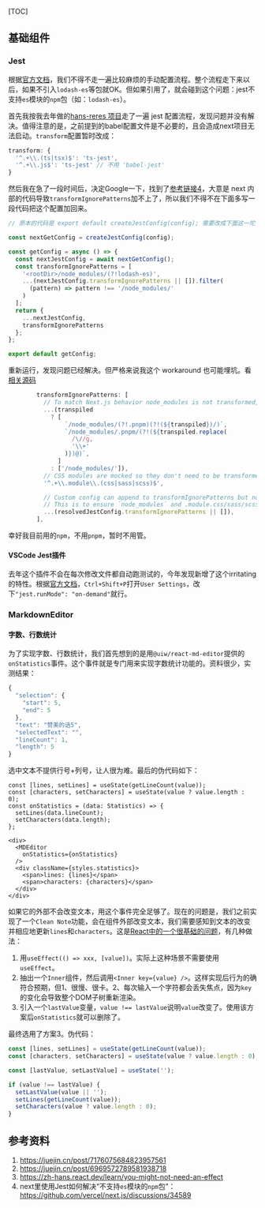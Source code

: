 [TOC]

## 基础组件

### Jest

根据[官方文档](https://nextjs.org/docs/app/building-your-application/testing/jest)，我们不得不走一遍比较麻烦的手动配置流程。整个流程走下来以后，如果不引入`lodash-es`等包就OK。但如果引用了，就会碰到这个问题：jest不支持`es`模块的`npm`包（如：`lodash-es`）。

首先我按我去年做的[hans-reres 项目](https://github.com/Hans774882968/hans-reres/blob/main/README.md)走了一遍 jest 配置流程，发现问题并没有解决。值得注意的是，之前提到的babel配置文件是不必要的，且会造成next项目无法启动。`transform`配置暂时改成：

```ts
transform: {
  '^.+\\.(ts|tsx)$': 'ts-jest',
  '^.+\\.js$': 'ts-jest' // 不用 'babel-jest'
}
```

然后我在急了一段时间后，决定Google一下，找到了[参考链接4](https://github.com/vercel/next.js/discussions/34589)，大意是 next 内部的代码导致`transformIgnorePatterns`加不上了，所以我们不得不在下面多写一段代码把这个配置加回来。

```ts
// 原本的代码是 export default createJestConfig(config); 需要改成下面这一坨

const nextGetConfig = createJestConfig(config);

const getConfig = async () => {
  const nextJestConfig = await nextGetConfig();
  const transformIgnorePatterns = [
    '<rootDir>/node_modules/(?!lodash-es)',
    ...(nextJestConfig.transformIgnorePatterns || []).filter(
      (pattern) => pattern !== '/node_modules/'
    )
  ];
  return {
    ...nextJestConfig,
    transformIgnorePatterns
  };
};

export default getConfig;
```

重新运行，发现问题已经解决。但严格来说我这个 workaround 也可能埋坑。看[相关源码](https://github.com/vercel/next.js/blob/canary/packages/next/src/build/jest/jest.ts)

```ts
        transformIgnorePatterns: [
          // To match Next.js behavior node_modules is not transformed, only `transpiledPackages`
          ...(transpiled
            ? [
                `/node_modules/(?!.pnpm)(?!(${transpiled})/)`,
                `/node_modules/.pnpm/(?!(${transpiled.replace(
                  /\//g,
                  '\\+'
                )})@)`,
              ]
            : ['/node_modules/']),
          // CSS modules are mocked so they don't need to be transformed
          '^.+\\.module\\.(css|sass|scss)$',

          // Custom config can append to transformIgnorePatterns but not modify it
          // This is to ensure `node_modules` and .module.css/sass/scss are always excluded
          ...(resolvedJestConfig.transformIgnorePatterns || []),
        ],
```

幸好我目前用的`npm`，不用`pnpm`，暂时不用管。

#### VSCode Jest插件

去年这个插件不会在每次修改文件都自动跑测试的，今年发现新增了这个irritating的特性。根据[官方文档](https://github.com/jest-community/vscode-jest#runmode)，`Ctrl+Shift+P`打开`User Settings`，改下`"jest.runMode": "on-demand"`就行。

### MarkdownEditor

#### 字数、行数统计

为了实现字数、行数统计，我们首先想到的是用`@uiw/react-md-editor`提供的`onStatistics`事件。这个事件就是专门用来实现字数统计功能的。资料很少，实测结果：

```js
{
  "selection": {
    "start": 5,
    "end": 5
  },
  "text": "赞美的话5",
  "selectedText": "",
  "lineCount": 1,
  "length": 5
}
```

选中文本不提供行号+列号，让人很为难。最后的伪代码如下：

```tsx
const [lines, setLines] = useState(getLineCount(value));
const [characters, setCharacters] = useState(value ? value.length : 0);
const onStatistics = (data: Statistics) => {
  setLines(data.lineCount);
  setCharacters(data.length);
};

<div>
  <MDEditor
    onStatistics={onStatistics}
  />
  <div className={styles.statistics}>
    <span>lines: {lines}</span>
    <span>characters: {characters}</span>
  </div>
</div>
```

如果它的外部不会改变文本，用这个事件完全足够了。现在的问题是，我们之前实现了一个`Clean Note`功能，会在组件外部改变文本，我们需要感知到文本的改变并相应地更新`lines`和`characters`。这是[React中的一个很基础的问题](https://zh-hans.react.dev/learn/you-might-not-need-an-effect)，有几种做法：

1. 用`useEffect(() => xxx, [value])`。实际上这种场景不需要使用`useEffect`。
2. 抽出一个`Inner`组件，然后调用`<Inner key={value} />`。这样实现后行为的确符合预期，但1、很慢、很卡。2、每次输入一个字符都会丢失焦点，因为`key`的变化会导致整个DOM子树重新渲染。
3. 引入一个`lastValue`变量，`value !== lastValue`说明`value`改变了。使用该方案后`onStatistics`就可以删除了。

最终选用了方案3。伪代码：

```ts
const [lines, setLines] = useState(getLineCount(value));
const [characters, setCharacters] = useState(value ? value.length : 0);

const [lastValue, setLastValue] = useState('');

if (value !== lastValue) {
  setLastValue(value || '');
  setLines(getLineCount(value));
  setCharacters(value ? value.length : 0);
}
```

## 参考资料

1. https://juejin.cn/post/7176075684823957561
2. https://juejin.cn/post/6969572789581938718
3. https://zh-hans.react.dev/learn/you-might-not-need-an-effect
4. next里使用Jest如何解决“不支持`es`模块的`npm`包”：https://github.com/vercel/next.js/discussions/34589